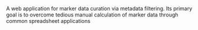 A web application for marker data curation via metadata filtering. Its primary goal is to overcome tedious manual
calculation of marker data through common spreadsheet applications
